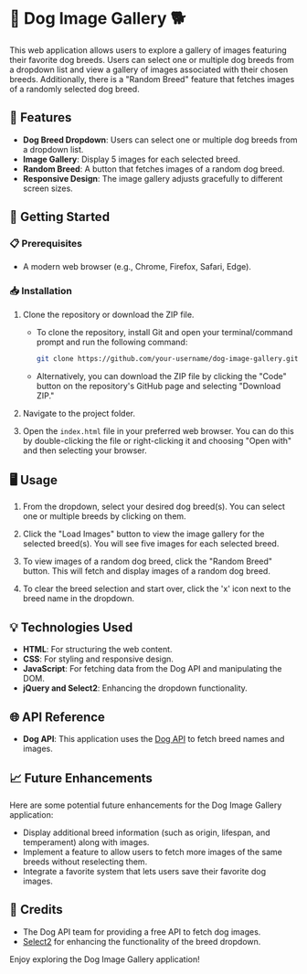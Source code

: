 # 🐾 Dog Image Gallery 🐕

This web application allows users to explore a gallery of images featuring their favorite dog breeds. Users can select one or multiple dog breeds from a dropdown list and view a gallery of images associated with their chosen breeds. Additionally, there is a "Random Breed" feature that fetches images of a randomly selected dog breed.

## 🌟 Features

- **Dog Breed Dropdown**: Users can select one or multiple dog breeds from a dropdown list.
- **Image Gallery**: Display 5 images for each selected breed.
- **Random Breed**: A button that fetches images of a random dog breed.
- **Responsive Design**: The image gallery adjusts gracefully to different screen sizes.

## 🚀 Getting Started

### 📋 Prerequisites

- A modern web browser (e.g., Chrome, Firefox, Safari, Edge).

### 📥 Installation

1. Clone the repository or download the ZIP file.

   - To clone the repository, install Git and open your terminal/command prompt and run the following command:

     ```bash
     git clone https://github.com/your-username/dog-image-gallery.git
     ```

   - Alternatively, you can download the ZIP file by clicking the "Code" button on the repository's GitHub page and selecting "Download ZIP."

2. Navigate to the project folder.

3. Open the `index.html` file in your preferred web browser. You can do this by double-clicking the file or right-clicking it and choosing "Open with" and then selecting your browser.

## 🖥 Usage

1. From the dropdown, select your desired dog breed(s). You can select one or multiple breeds by clicking on them.

2. Click the "Load Images" button to view the image gallery for the selected breed(s). You will see five images for each selected breed.

3. To view images of a random dog breed, click the "Random Breed" button. This will fetch and display images of a random dog breed.

4. To clear the breed selection and start over, click the 'x' icon next to the breed name in the dropdown.

## 💡 Technologies Used

- **HTML**: For structuring the web content.
- **CSS**: For styling and responsive design.
- **JavaScript**: For fetching data from the Dog API and manipulating the DOM.
- **jQuery and Select2**: Enhancing the dropdown functionality.

## 🌐 API Reference

- **Dog API**: This application uses the [Dog API](https://dog.ceo/dog-api/) to fetch breed names and images.

## 📈 Future Enhancements

Here are some potential future enhancements for the Dog Image Gallery application:

- Display additional breed information (such as origin, lifespan, and temperament) along with images.
- Implement a feature to allow users to fetch more images of the same breeds without reselecting them.
- Integrate a favorite system that lets users save their favorite dog images.

## 🎉 Credits

- The Dog API team for providing a free API to fetch dog images.
- [Select2](https://select2.org/) for enhancing the functionality of the breed dropdown.

Enjoy exploring the Dog Image Gallery application!